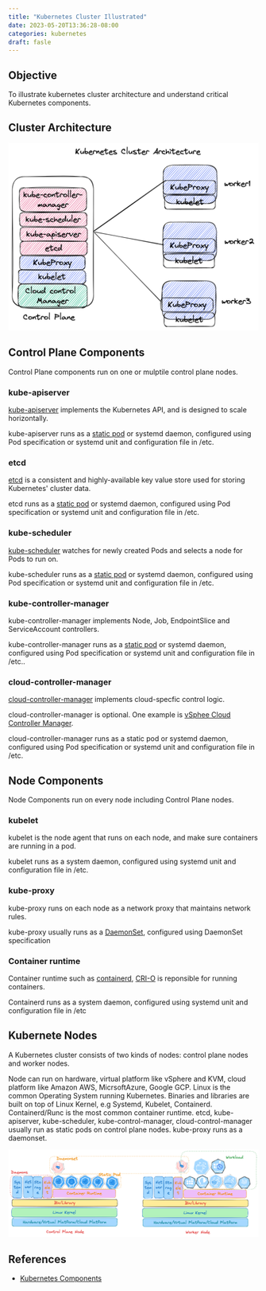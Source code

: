 ```yaml
---
title: "Kubernetes Cluster Illustrated"
date: 2023-05-20T13:36:28-08:00
categories: kubernetes
draft: fasle 
---
```


## Objective

To illustrate kubernetes cluster architecture and understand critical Kubernetes components.

## Cluster Architecture

![Kubernetes Cluster Architecture](/images/kubernetes-cluster-architecture.png)

## Control Plane Components 

Control Plane components run on one or mulptile control plane nodes.

### kube-apiserver

[kube-apiserver](https://github.com/kubernetes/apiserver) implements the Kubernetes API, and is designed to scale horizontally.

kube-apiserver runs as a [static pod](https://kubernetes.io/docs/tasks/configure-pod-container/static-pod/) or systemd daemon, configured using Pod specification or systemd unit and configuration file in /etc.

### etcd 

[etcd](https://etcd.io/docs/) is a consistent and highly-available key value store used for storing Kubernetes' cluster data.

etcd runs as a [static pod](https://kubernetes.io/docs/tasks/configure-pod-container/static-pod/) or systemd daemon, configured using Pod specification or systemd unit and configuration file in /etc.

### kube-scheduler

[kube-scheduler](https://github.com/kubernetes/kube-scheduler) watches for newly created Pods and selects a node for Pods to run on.

kube-scheduler runs as a [static pod](https://kubernetes.io/docs/tasks/configure-pod-container/static-pod/) or systemd daemon, configured using Pod specification or systemd unit and configuration file in /etc.

### kube-controller-manager

kube-controller-manager implements Node, Job, EndpointSlice and ServiceAccount controllers. 

kube-controller-manager runs as a [static pod](https://kubernetes.io/docs/tasks/configure-pod-container/static-pod/) or systemd daemon, configured using Pod specification or systemd unit and configuration file in /etc..

### cloud-controller-manager

[cloud-controller-manager](https://kubernetes.io/docs/concepts/architecture/cloud-controller/) implements cloud-specfic control logic.

cloud-controller-manager is optional. One example is [vSphee Cloud Controller Manager](https://github.com/kubernetes/cloud-provider-vsphere).

cloud-controller-manager runs as a static pod or systemd daemon, configured using Pod specification or systemd unit and configuration file in /etc.

## Node Components

Node Components run on every node including Control Plane nodes.

### kubelet

kubelet is the node agent that runs on each node, and make sure containers are running in a pod.

kubelet runs as a system daemon, configured using systemd unit and configuration file in /etc.

### kube-proxy

kube-proxy runs on each node as a network proxy that maintains network rules.

kube-proxy usually runs as a [DaemonSet](https://kubernetes.io/docs/concepts/workloads/controllers/daemonset/), configured using DaemonSet specification

### Container runtime

Container runtime such as [containerd](https://github.com/containerd/containerd), [CRI-O](https://github.com/cri-o/cri-o) is reponsible for running containers.

Containerd runs as a system daemon, configured using systemd unit and configuration file in /etc

## Kubernete Nodes 

A Kubernetes cluster consists of two kinds of nodes: control plane nodes and worker nodes.

Node can run on hardware, virtual platform like vSphere and KVM, cloud platform like Amazon AWS, MicrsoftAzure, Google GCP. Linux is the common Operating System running Kubernetes. Binaries and libraries are built on top of Linux Kernel, e.g Systemd, Kubelet, Containerd. Containerd/Runc is the most common container runtime. etcd, kube-apiserver, kube-scheduler, kube-control-manager, cloud-control-manager usually run as static pods on control plane nodes. kube-proxy runs as a daemonset. 

![Kubernetes Nodes](/images/kubernetes-node.png)
   
## References

* [Kubernetes Components](https://kubernetes.io/docs/concepts/overview/components/)
